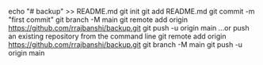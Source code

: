 echo "# backup" >> README.md
git init
git add README.md
git commit -m "first commit"
git branch -M main
git remote add origin https://github.com/rrajbanshi/backup.git
git push -u origin main
…or push an existing repository from the command line
git remote add origin https://github.com/rrajbanshi/backup.git
git branch -M main
git push -u origin main
